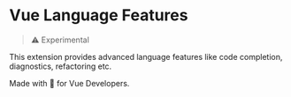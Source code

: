 # Vue Language Features

> ⚠️ Experimental

This extension provides advanced language features like code completion, diagnostics, refactoring etc.

Made with 💚 for Vue Developers.
